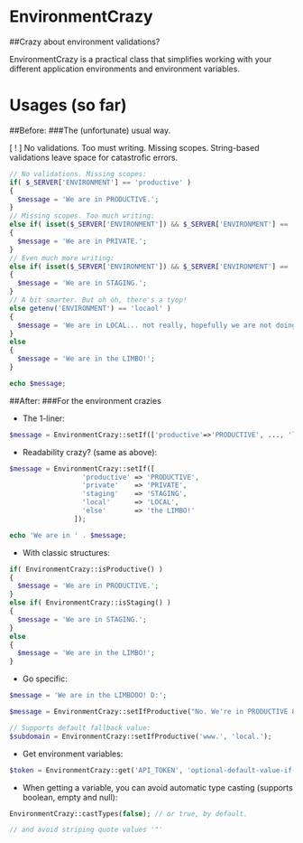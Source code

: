 # EnvironmentCrazy
##Crazy about environment validations?

EnvironmentCrazy is a practical class that simplifies working with your different application environments and environment variables.

# Usages (so far)

##Before:
###The (unfortunate) usual way.

[ ! ] No validations. Too must writing. Missing scopes. String-based validations leave space for catastrofic errors.

```php
// No validations. Missing scopes:
if( $_SERVER['ENVIRONMENT'] == 'productive' )
{
  $message = 'We are in PRODUCTIVE.';
}
// Missing scopes. Too much writing:
else if( isset($_SERVER['ENVIRONMENT']) && $_SERVER['ENVIRONMENT'] == 'private' )
{
  $message = 'We are in PRIVATE.';
}
// Even much more writing:
else if( isset($_SERVER['ENVIRONMENT']) && $_SERVER['ENVIRONMENT'] == 'staging' || isset($_ENV['ENVIRONMENT']) && $_ENV['ENVIRONMENT'] == 'staging' )
{
  $message = 'We are in STAGING.';
}
// A bit smarter. But oh oh, there's a tyop!
else getenv('ENVIRONMENT') == 'locaol' )
{
  $message = 'We are in LOCAL... not really, hopefully we are not doing something serious here.';
}
else
{
  $message = 'We are in the LIMBO!';
}

echo $message;
```


##After:
###For the environment crazies

- The 1-liner:

```php
$message = EnvironmentCrazy::setIf(['productive'=>'PRODUCTIVE', ..., 'local'=>'LOCAL', 'else'=>'the LIMBO!']);
```

- Readability crazy? (same as above):
```php
$message = EnvironmentCrazy::setIf([
                  'productive' => 'PRODUCTIVE', 
                  'private'    => 'PRIVATE', 
                  'staging'    => 'STAGING', 
                  'local'      => 'LOCAL', 
                  'else'       => 'the LIMBO!'
                ]);

echo 'We are in ' . $message;
```

- With classic structures:

```php
if( EnvironmentCrazy::isProductive() )
{
  $message = 'We are in PRODUCTIVE.';
}
else if( EnvironmentCrazy::isStaging() )
{
  $message = 'We are in STAGING.';
}
else
{
  $message = 'We are in the LIMBO!';
}
```

- Go specific:
```php
$message = 'We are in the LIMBOOO! D:';

$message = EnvironmentCrazy::setIfProductive("No. We're in PRODUCTIVE 8)");

// Supports default fallback value:
$subdomain = EnvironmentCrazy::setIfProductive('www.', 'local.');
```

- Get environment variables:
```php
$token = EnvironmentCrazy::get('API_TOKEN', 'optional-default-value-if-the-variable-is-not-set');
```

- When getting a variable, you can avoid automatic type casting (supports boolean, empty and null):
```php
EnvironmentCrazy::castTypes(false); // or true, by default.

// and avoid striping quote values '"'
```
